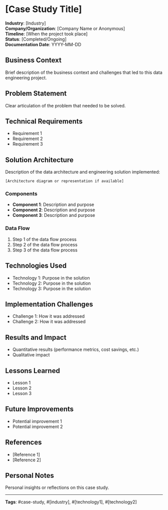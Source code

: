# [Case Study Title]

**Industry**: [Industry]  
**Company/Organization**: [Company Name or Anonymous]  
**Timeline**: [When the project took place]  
**Status**: [Completed/Ongoing]  
**Documentation Date**: YYYY-MM-DD

## Business Context

Brief description of the business context and challenges that led to this data engineering project.

## Problem Statement

Clear articulation of the problem that needed to be solved.

## Technical Requirements

- Requirement 1
- Requirement 2
- Requirement 3

## Solution Architecture

Description of the data architecture and engineering solution implemented:

```
[Architecture diagram or representation if available]
```

### Components

- **Component 1**: Description and purpose
- **Component 2**: Description and purpose
- **Component 3**: Description and purpose

### Data Flow

1. Step 1 of the data flow process
2. Step 2 of the data flow process
3. Step 3 of the data flow process

## Technologies Used

- Technology 1: Purpose in the solution
- Technology 2: Purpose in the solution
- Technology 3: Purpose in the solution

## Implementation Challenges

- Challenge 1: How it was addressed
- Challenge 2: How it was addressed

## Results and Impact

- Quantitative results (performance metrics, cost savings, etc.)
- Qualitative impact

## Lessons Learned

- Lesson 1
- Lesson 2
- Lesson 3

## Future Improvements

- Potential improvement 1
- Potential improvement 2

## References

- [Reference 1]
- [Reference 2]

## Personal Notes

Personal insights or reflections on this case study.

---

**Tags**: #case-study, #[industry], #[technology1], #[technology2] 